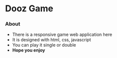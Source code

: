# Dooz Game
### About
- There is a responsive game web application here
- It is designed with html, css, javascript
- You can play it single or double
- **Hope you enjoy**
